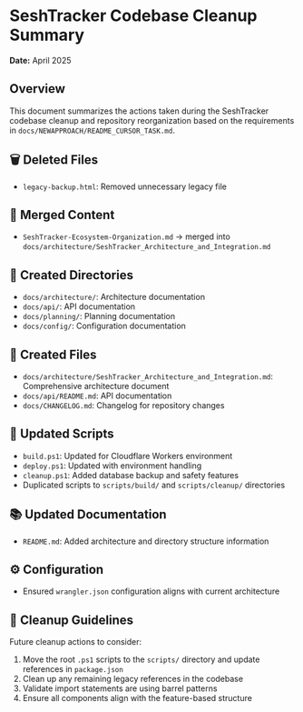 # SeshTracker Codebase Cleanup Summary

**Date:** April 2025

## Overview

This document summarizes the actions taken during the SeshTracker codebase cleanup and repository reorganization based on the requirements in `docs/NEWAPPROACH/README_CURSOR_TASK.md`.

## 🗑️ Deleted Files

- `legacy-backup.html`: Removed unnecessary legacy file

## 🔄 Merged Content

- `SeshTracker-Ecosystem-Organization.md` → merged into `docs/architecture/SeshTracker_Architecture_and_Integration.md`

## 📁 Created Directories

- `docs/architecture/`: Architecture documentation
- `docs/api/`: API documentation
- `docs/planning/`: Planning documentation
- `docs/config/`: Configuration documentation

## 📄 Created Files

- `docs/architecture/SeshTracker_Architecture_and_Integration.md`: Comprehensive architecture document
- `docs/api/README.md`: API documentation
- `docs/CHANGELOG.md`: Changelog for repository changes

## 🔧 Updated Scripts

- `build.ps1`: Updated for Cloudflare Workers environment
- `deploy.ps1`: Updated with environment handling
- `cleanup.ps1`: Added database backup and safety features
- Duplicated scripts to `scripts/build/` and `scripts/cleanup/` directories

## 📚 Updated Documentation

- `README.md`: Added architecture and directory structure information

## ⚙️ Configuration

- Ensured `wrangler.json` configuration aligns with current architecture

## 🧹 Cleanup Guidelines

Future cleanup actions to consider:
1. Move the root `.ps1` scripts to the `scripts/` directory and update references in `package.json`
2. Clean up any remaining legacy references in the codebase
3. Validate import statements are using barrel patterns
4. Ensure all components align with the feature-based structure 